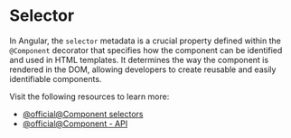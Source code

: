 # Selector

In Angular, the `selector` metadata is a crucial property defined within the `@Component` decorator that specifies how the
component can be identified and used in HTML templates. It determines the way the component is rendered in the DOM,
allowing developers to create reusable and easily identifiable components.

Visit the following resources to learn more:

- [@official@Component selectors](https://angular.dev/guide/components/selectors)
- [@official@Component - API](https://angular.dev/api/core/Component#selector)

